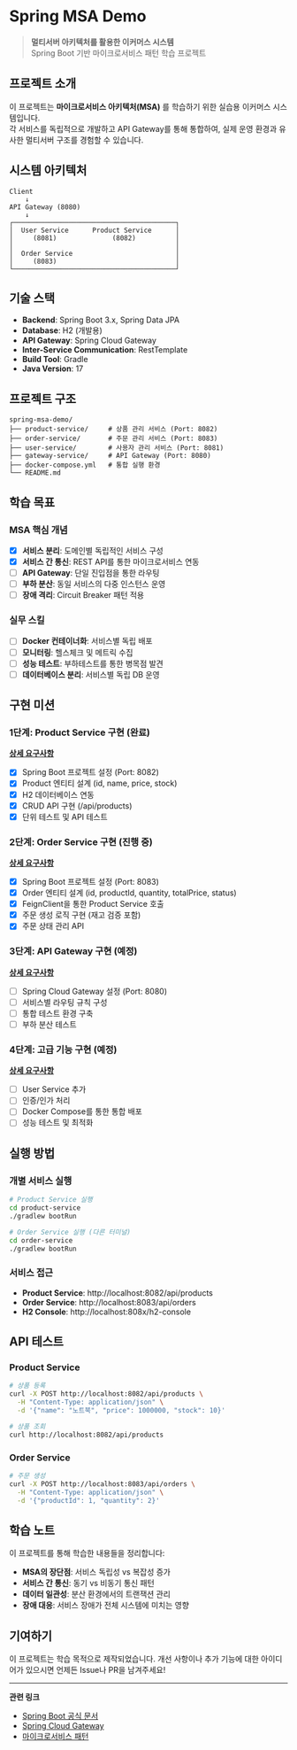 # Spring MSA Demo

> **멀티서버 아키텍처를 활용한 이커머스 시스템**  
> Spring Boot 기반 마이크로서비스 패턴 학습 프로젝트

## 프로젝트 소개

이 프로젝트는 **마이크로서비스 아키텍처(MSA)** 를 학습하기 위한 실습용 이커머스 시스템입니다.  
각 서비스를 독립적으로 개발하고 API Gateway를 통해 통합하여, 실제 운영 환경과 유사한 멀티서버 구조를 경험할 수 있습니다.

## 시스템 아키텍처

```
Client
    ↓
API Gateway (8080)
    ↓
┌─────────────────────────────────────────┐
│  User Service      Product Service      │
│     (8081)              (8082)          │
│                                         │
│  Order Service                          │
│     (8083)                              │
└─────────────────────────────────────────┘
```

## 기술 스택

- **Backend**: Spring Boot 3.x, Spring Data JPA
- **Database**: H2 (개발용)
- **API Gateway**: Spring Cloud Gateway
- **Inter-Service Communication**: RestTemplate
- **Build Tool**: Gradle
- **Java Version**: 17

## 프로젝트 구조

```
spring-msa-demo/
├── product-service/     # 상품 관리 서비스 (Port: 8082)
├── order-service/       # 주문 관리 서비스 (Port: 8083)
├── user-service/        # 사용자 관리 서비스 (Port: 8081)
├── gateway-service/     # API Gateway (Port: 8080)
├── docker-compose.yml   # 통합 실행 환경
└── README.md
```

## 학습 목표

### MSA 핵심 개념
- [x] **서비스 분리**: 도메인별 독립적인 서비스 구성
- [x] **서비스 간 통신**: REST API를 통한 마이크로서비스 연동
- [ ] **API Gateway**: 단일 진입점을 통한 라우팅
- [ ] **부하 분산**: 동일 서비스의 다중 인스턴스 운영
- [ ] **장애 격리**: Circuit Breaker 패턴 적용

### 실무 스킬
- [ ] **Docker 컨테이너화**: 서비스별 독립 배포
- [ ] **모니터링**: 헬스체크 및 메트릭 수집
- [ ] **성능 테스트**: 부하테스트를 통한 병목점 발견
- [ ] **데이터베이스 분리**: 서비스별 독립 DB 운영

## 구현 미션

### 1단계: Product Service 구현 (완료)
**[상세 요구사항](./docs/1단계.md)**
- [x] Spring Boot 프로젝트 설정 (Port: 8082)
- [x] Product 엔티티 설계 (id, name, price, stock)
- [x] H2 데이터베이스 연동
- [x] CRUD API 구현 (/api/products)
- [x] 단위 테스트 및 API 테스트

### 2단계: Order Service 구현 (진행 중)
**[상세 요구사항](./docs/2단계.md)**
- [x] Spring Boot 프로젝트 설정 (Port: 8083)
- [x] Order 엔티티 설계 (id, productId, quantity, totalPrice, status)
- [x] FeignClient을 통한 Product Service 호출
- [x] 주문 생성 로직 구현 (재고 검증 포함)
- [x] 주문 상태 관리 API

### 3단계: API Gateway 구현 (예정)
**[상세 요구사항](./docs/3단계.md)**
- [ ] Spring Cloud Gateway 설정 (Port: 8080)
- [ ] 서비스별 라우팅 규칙 구성
- [ ] 통합 테스트 환경 구축
- [ ] 부하 분산 테스트

### 4단계: 고급 기능 구현 (예정)
**[상세 요구사항](./docs/4단계.md)**
- [ ] User Service 추가
- [ ] 인증/인가 처리
- [ ] Docker Compose를 통한 통합 배포
- [ ] 성능 테스트 및 최적화

## 실행 방법

### 개별 서비스 실행
```bash
# Product Service 실행
cd product-service
./gradlew bootRun

# Order Service 실행 (다른 터미널)
cd order-service
./gradlew bootRun
```

### 서비스 접근
- **Product Service**: http://localhost:8082/api/products
- **Order Service**: http://localhost:8083/api/orders
- **H2 Console**: http://localhost:808x/h2-console

## API 테스트

### Product Service
```bash
# 상품 등록
curl -X POST http://localhost:8082/api/products \
  -H "Content-Type: application/json" \
  -d '{"name": "노트북", "price": 1000000, "stock": 10}'

# 상품 조회
curl http://localhost:8082/api/products
```

### Order Service
```bash
# 주문 생성
curl -X POST http://localhost:8083/api/orders \
  -H "Content-Type: application/json" \
  -d '{"productId": 1, "quantity": 2}'
```

## 학습 노트

이 프로젝트를 통해 학습한 내용들을 정리합니다:

- **MSA의 장단점**: 서비스 독립성 vs 복잡성 증가
- **서비스 간 통신**: 동기 vs 비동기 통신 패턴
- **데이터 일관성**: 분산 환경에서의 트랜잭션 관리
- **장애 대응**: 서비스 장애가 전체 시스템에 미치는 영향

## 기여하기

이 프로젝트는 학습 목적으로 제작되었습니다. 개선 사항이나 추가 기능에 대한 아이디어가 있으시면 언제든 Issue나 PR을 남겨주세요!

---

**관련 링크**
- [Spring Boot 공식 문서](https://spring.io/projects/spring-boot)
- [Spring Cloud Gateway](https://spring.io/projects/spring-cloud-gateway)
- [마이크로서비스 패턴](https://microservices.io/)
